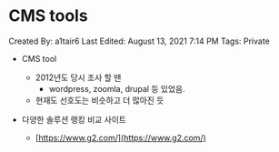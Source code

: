 # CMS tools

Created By: a1tair6
Last Edited: August 13, 2021 7:14 PM
Tags: Private

- CMS tool
    - 2012년도 당시 조사 할 땐
        - wordpress, zoomla, drupal 등 있었음.
    - 현재도 선호도는 비슷하고 더 많아진 듯

- 다양한 솔루션 랭킹 비교 사이트
    - [https://www.g2.com/](https://www.g2.com/)
